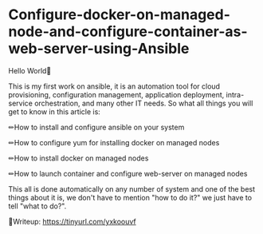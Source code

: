 # Configure-docker-on-managed-node-and-configure-container-as-web-server-using-Ansible
Hello World🌟

This is my first work on ansible, it is an automation tool for cloud provisioning, configuration management, application deployment, intra-service orchestration, and many other IT needs. So what all things you will get to know in this article is:

✏How to install and configure ansible on your system

✏How to configure yum for installing docker on managed nodes

✏How to install docker on managed nodes

✏How to launch container and configure web-server on managed nodes


This all is done automatically on any number of system and one of the best things about it is, we don't have to mention "how to do it?" we just have to tell "what to do?".

🎫Writeup: https://tinyurl.com/yxkoouvf
